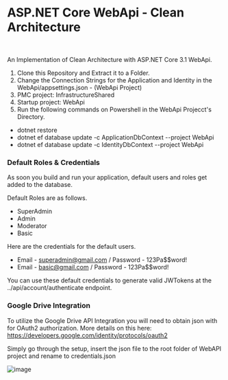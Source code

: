  # ASP.NET Core WebApi - Clean Architecture

<br/>

An Implementation of Clean Architecture with ASP.NET Core 3.1 WebApi.

1. Clone this Repository and Extract it to a Folder.
3. Change the Connection Strings for the Application and Identity in the WebApi/appsettings.json - (WebApi Project)
4. PMC project: InfrastructureShared
5. Startup project: WebApi
6. Run the following commands on Powershell in the WebApi Projecct's Directory.
- dotnet restore
- dotnet ef database update -c ApplicationDbContext --project WebApi
- dotnet ef database update -c IdentityDbContext --project WebApi

### Default Roles & Credentials
As soon you build and run your application, default users and roles get added to the database.

Default Roles are as follows.
- SuperAdmin
- Admin
- Moderator
- Basic

Here are the credentials for the default users.
- Email - superadmin@gmail.com  / Password - 123Pa$$word!
- Email - basic@gmail.com  / Password - 123Pa$$word!

You can use these default credentials to generate valid JWTokens at the ../api/account/authenticate endpoint.

### Google Drive Integration
To utilize the Google Drive API Integration you will need to obtain json with for OAuth2 authorization.
More details on this here: https://developers.google.com/identity/protocols/oauth2

Simply go through the setup, insert the json file to the root folder of WebAPI project and rename to credentials.json

![image](https://github.com/piotrokrutniak/HardwareOnion/assets/91792866/4f067666-200b-4a38-a2ae-71ef3044caf0)

